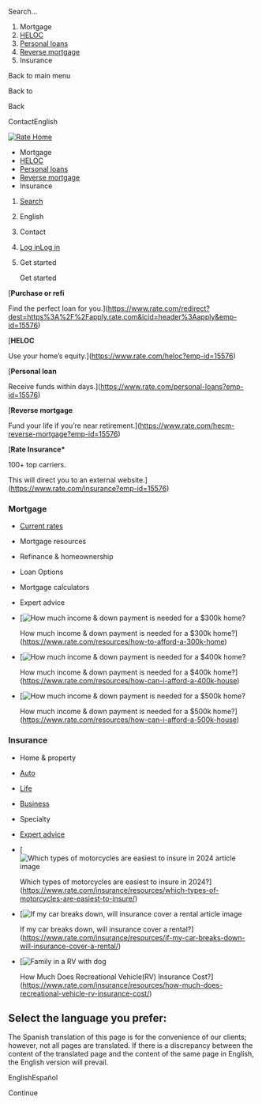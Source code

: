 Search...

1. Mortgage
2. [HELOC](https://www.rate.com/redirect?dest=https://www.rate.com/heloc)
3. [Personal loans](https://www.rate.com/redirect?dest=https://www.rate.com/personal-loans)
4. [Reverse mortgage](https://www.rate.com/redirect?dest=https://www.rate.com/hecm-reverse-mortgage)
5. Insurance

Back to main menu

Back to

Back

ContactEnglish

[![Rate Home](https://images.contentstack.io/v3/assets/blt4bf507db5c9bc5ae/blte08c31bfeb347f39/65027cfd9bcd1bdc631d027c/5min_rateLogo.svg)](https://www.rate.com/)

* Mortgage
* [HELOC](https://www.rate.com/redirect?dest=https://www.rate.com/heloc)
* [Personal loans](https://www.rate.com/redirect?dest=https://www.rate.com/personal-loans)
* [Reverse mortgage](https://www.rate.com/redirect?dest=https://www.rate.com/hecm-reverse-mortgage)
* Insurance

1. [Search](https://www.rate.com/site-search?&referrerPageUrl=https://www.rate.com/)
2. English
3. Contact
    
4. [Log in](https://www.rate.com/redirect?dest=https%3A%2F%2Flogin.rate.com%2F%3F&icid=header%3Alogin&emp-id=15576)[Log in](https://www.rate.com/redirect?dest=https://login.rate.com/?&icid=header:login)
5. Get started
    
    Get started

[**Purchase or refi**

Find the perfect loan for you.](https://www.rate.com/redirect?dest=https%3A%2F%2Fapply.rate.com&icid=header%3Aapply&emp-id=15576)

[**HELOC**

Use your home’s equity.](https://www.rate.com/heloc?emp-id=15576)

[**Personal loan**

Receive funds within days.](https://www.rate.com/personal-loans?emp-id=15576)

[**Reverse mortgage**

Fund your life if you’re near retirement.](https://www.rate.com/hecm-reverse-mortgage?emp-id=15576)

[**Rate Insurance\***

100+ top carriers.

This will direct you to an external website.](https://www.rate.com/insurance?emp-id=15576)

### Mortgage

* [Current rates](https://www.rate.com/mortgage-rates)
* Mortgage resources
* Refinance & homeownership
* Loan Options
* Mortgage calculators
* Expert advice

* [![How much income & down payment is needed for a $300k home?](/_next/image?url=https%3A%2F%2Fimages.contentstack.io%2Fv3%2Fassets%2Fblt4bf507db5c9bc5ae%2Fblt3a9dc32aca577b88%2F660dcdc7c095f8bc5cc67b01%2Farticle1.jpg&w=3840&q=75)
    
    How much income & down payment is needed for a $300k home?](https://www.rate.com/resources/how-to-afford-a-300k-home)
* [![How much income & down payment is needed for a $400k home?](/_next/image?url=https%3A%2F%2Fimages.contentstack.io%2Fv3%2Fassets%2Fblt4bf507db5c9bc5ae%2Fblt53efdd21c7eee100%2F660dcdc704d34c29d3bdb608%2Farticle2.jpg&w=3840&q=75)
    
    How much income & down payment is needed for a $400k home?](https://www.rate.com/resources/how-can-i-afford-a-400k-house)
* [![How much income & down payment is needed for a $500k home?](/_next/image?url=https%3A%2F%2Fimages.contentstack.io%2Fv3%2Fassets%2Fblt4bf507db5c9bc5ae%2Fbltdcc2ba50d834db86%2F660dcdc7dd5b9e826da8a10a%2Farticle3.jpg&w=3840&q=75)
    
    How much income & down payment is needed for a $500k home?](https://www.rate.com/resources/how-can-i-afford-a-500k-house)

### Insurance

* Home & property
* [Auto](https://www.rate.com/insurance/auto-insurance/)
* [Life](https://rate.covrtech.com/)
* [Business](https://www.rate.com/insurance/business-insurance/)
* Specialty
* [Expert advice](tel:8669475397)

* [![Which types of motorcycles are easiest to insure in 2024 article image](/_next/image?url=https%3A%2F%2Fimages.contentstack.io%2Fv3%2Fassets%2Fblt4bf507db5c9bc5ae%2Fblt26f3fa33ae0fdec2%2F6660b4fb742a0c43877c7a66%2FBlog-Graphic-1027-x-441-19_(1).png&w=3840&q=75)
    
    Which types of motorcycles are easiest to insure in 2024?](https://www.rate.com/insurance/resources/which-types-of-motorcycles-are-easiest-to-insure/)
* [![If my car breaks down, will insurance cover a rental article image](/_next/image?url=https%3A%2F%2Fimages.contentstack.io%2Fv3%2Fassets%2Fblt4bf507db5c9bc5ae%2Fbltfc3b6e3c8f0bd185%2F665f7d783c5297dc7d00490a%2Froadside.jpeg&w=3840&q=75)
    
    If my car breaks down, will insurance cover a rental?](https://www.rate.com/insurance/resources/if-my-car-breaks-down-will-insurance-cover-a-rental/)
* [![Family in a RV with dog](/_next/image?url=https%3A%2F%2Fimages.contentstack.io%2Fv3%2Fassets%2Fblt4bf507db5c9bc5ae%2Fblt39bebd5d12571c0a%2F665f7bc0a3c3fe44d34d2709%2Farticle3_image_(1).jpg&w=3840&q=75)
    
    How Much Does Recreational Vehicle(RV) Insurance Cost?](https://www.rate.com/insurance/resources/how-much-does-recreational-vehicle-rv-insurance-cost/)

Select the language you prefer:
-------------------------------

The Spanish translation of this page is for the convenience of our clients; however, not all pages are translated. If there is a discrepancy between the content of the translated page and the content of the same page in English, the English version will prevail.

EnglishEspañol

Continue